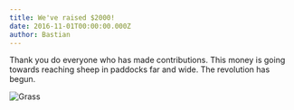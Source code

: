 ```yaml
---
title: We've raised $2000!
date: 2016-11-01T00:00:00.000Z
author: Bastian
---
```

Thank you do everyone who has made contributions. This money is going towards reaching sheep in paddocks far and wide. The revolution has begun.

![Grass](https://source.unsplash.com/PY16MUlM6hI/1880x1240)
